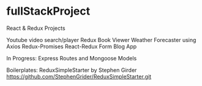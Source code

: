 # fullStackProject

React & Redux Projects

Youtube video search/player
Redux Book Viewer 
Weather Forecaster using Axios Redux-Promises
React-Redux Form Blog App

In Progress:
Express Routes and Mongoose Models

Boilerplates: ReduxSimpleStarter by Stephen Girder 
https://github.com/StephenGrider/ReduxSimpleStarter.git